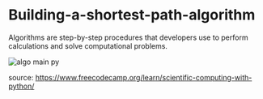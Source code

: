 # Building-a-shortest-path-algorithm

Algorithms are step-by-step procedures that developers use to perform calculations and solve computational problems.

![algo main py](https://github.com/user-attachments/assets/2f8d786e-368a-4676-805b-3c8fb0415563)


source: https://www.freecodecamp.org/learn/scientific-computing-with-python/
